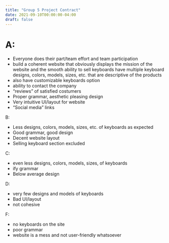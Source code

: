 ```yaml
---
title: "Group 5 Project Contract"
date: 2021-09-10T00:00:00-04:00
draft: false
---
```


# A:  
* Everyone does their part/team effort and team participation 
* build a coherent website that obviously displays the mission of the website and the smooth ability to sell keyboards have multiple keyboard designs, colors, models, sizes, etc. that are descriptive of the products
* also have customizable keyboards option
* ability to contact the company  
* “reviews” of satisfied costumers 
* Proper grammar, aesthetic pleasing design 
* Very intuitive UI/layout for website 
* “Social media” links

B:  
* Less designs, colors, models, sizes, etc. of keyboards as expected 
* Good grammar, good design  
* Decent website layout 
* Selling keyboard section excluded 

C: 
* even less designs, colors, models, sizes, of keyboards 
* ify grammar 
* Below average design 

D: 
* very few designs and models of keyboards 
* Bad UI/layout 
* not cohesive  

F: 
* no keyboards on the site 
* poor grammar 
* website is a mess and not user-friendly whatsoever

